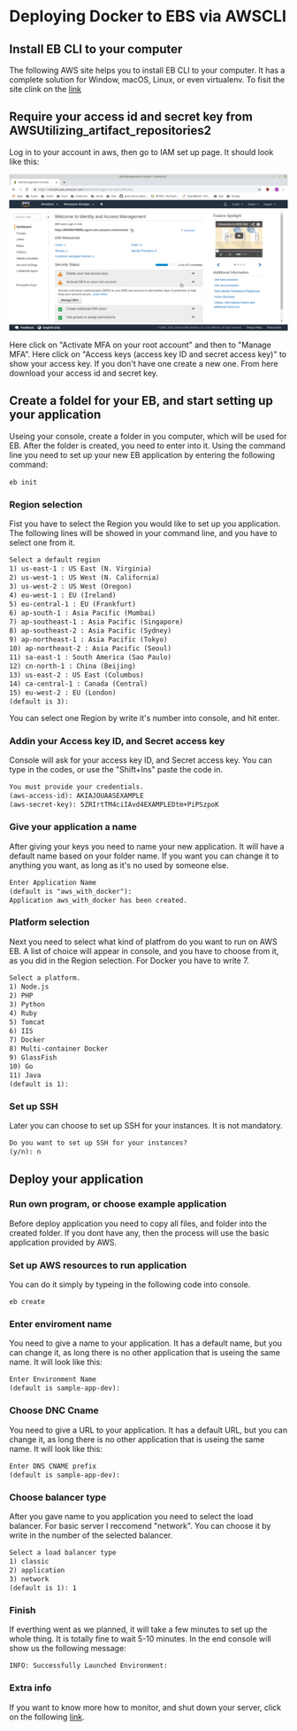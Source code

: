 # Deploying Docker to EBS via AWSCLI
## Install EB CLI to your computer

The following AWS site helps you to install EB CLI to your computer. It has a complete solution for Window, macOS, Linux, or even virtualenv. To fisit the site clink on the [link](https://docs.aws.amazon.com/elasticbeanstalk/latest/dg/eb-cli3-install.html)

## Require your access id and secret key from AWSUtilizing_artifact_repositories2

Log in to your account in aws, then go to IAM set up page. It should look like this:

<img src='Images/aws_IAM_page.png'>

Here click on "Activate MFA on your root account" and then to "Manage MFA". Here click on "Access keys (access key ID and secret access key)" to show your access key. If you don't have one create a new one.  From here download your access id and secret key.

## Create a foldel for your EB, and start setting up your application

Useing your console, create a folder in you computer, which will be used for EB. 
After the folder is created, you need to enter into it. Using the command line you need to set up your new EB application by entering the following command:

``` eb init ```

### Region selection

Fist you have to select the Region you would like to set up you application. The following lines will be showed in your command line, and you have to select one from it.

```
Select a default region
1) us-east-1 : US East (N. Virginia)
2) us-west-1 : US West (N. California)
3) us-west-2 : US West (Oregon)
4) eu-west-1 : EU (Ireland)
5) eu-central-1 : EU (Frankfurt)
6) ap-south-1 : Asia Pacific (Mumbai)
7) ap-southeast-1 : Asia Pacific (Singapore)
8) ap-southeast-2 : Asia Pacific (Sydney)
9) ap-northeast-1 : Asia Pacific (Tokyo)
10) ap-northeast-2 : Asia Pacific (Seoul)
11) sa-east-1 : South America (Sao Paulo)
12) cn-north-1 : China (Beijing)
13) us-east-2 : US East (Columbus)
14) ca-central-1 : Canada (Central)
15) eu-west-2 : EU (London)
(default is 3):
```

You can select one Region by write it's number into console, and hit enter.

### Addin your Access key ID, and Secret access key

Console will ask for your access key ID, and Secret access key. You can type in the codes, or use the "Shift+Ins" paste the code in.

```You have not yet set up your credentials or your credentials are incorrect
You must provide your credentials.
(aws-access-id): AKIAJOUAASEXAMPLE
(aws-secret-key): 5ZRIrtTM4ciIAvd4EXAMPLEDtm+PiPSzpoK
```

### Give your application a name

After giving your keys you need to name your new application. It will have a default name based on your folder name. If you want you can change it to anything you want, as long as it's no used by someone else.

```
Enter Application Name
(default is "aws_with_docker"): 
Application aws_with_docker has been created.
```

### Platform selection

Next you need to select what kind of platfrom do you want to run on AWS EB. A list of choice will appear in console, and you have to choose from it, as you did in the Region selection. For Docker you have to write 7.

```
Select a platform.
1) Node.js
2) PHP
3) Python
4) Ruby
5) Tomcat
6) IIS
7) Docker
8) Multi-container Docker
9) GlassFish
10) Go
11) Java
(default is 1):
```

### Set up SSH

Later you can choose to set up SSH for your instances. It is not mandatory.

```
Do you want to set up SSH for your instances?
(y/n): n
```

## Deploy your application

### Run own program, or choose example application

Before deploy application you need to copy all files, and folder into the created folder. If you dont have any, then the process will use the basic application provided by AWS.

### Set up AWS resources to run application

You can do it simply by typeing in the following code into console.

```
eb create
```

### Enter enviroment name

You need to give a name to your application. It has a default name, but you can change it, as long there is no other application that is useing the same name. It will look like this:

```
Enter Environment Name
(default is sample-app-dev):
```

### Choose DNC Cname

You need to give a URL to your application. It has a default URL, but you can change it, as long there is no other application that is useing the same name. It will look like this:

```
Enter DNS CNAME prefix
(default is sample-app-dev): 
```

### Choose balancer type

After you gave name to you application you need to select the load balancer. For basic server I reccomend "network". You can choose it by write in the number of the selected balancer.

```
Select a load balancer type
1) classic
2) application
3) network
(default is 1): 1
```
### Finish 

If everthing went as we planned, it will take a few minutes to set up the whole thing. It is totally fine to wait 5-10 minutes. In the end console will show us the following message:

```
INFO: Successfully Launched Environment:
```

### Extra info

If you want to know more how to monitor, and shut down your server, click on the following [link](https://aws.amazon.com/getting-started/tutorials/deploy-app-command-line-elastic-beanstalk/).